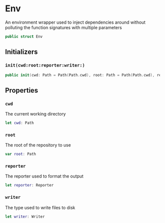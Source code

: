 # Env

An environment wrapper used to inject dependencies around without
polluting the function signatures with multiple parameters

``` swift
public struct Env
```

## Initializers

### `init(cwd:root:reporter:writer:)`

``` swift
public init(cwd: Path = Path(Path.cwd), root: Path = Path(Path.cwd), reporter: Reporter = Reporter(), writer: Writer = Writer())
```

## Properties

### `cwd`

The current working directory

``` swift
let cwd: Path
```

### `root`

The root of the repository to use

``` swift
var root: Path
```

### `reporter`

The reporter used to format the output

``` swift
let reporter: Reporter
```

### `writer`

The type used to write files to disk

``` swift
let writer: Writer
```
